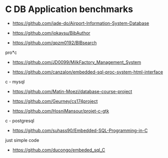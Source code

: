 # C DB Application benchmarks

- https://github.com/jade-do/Airport-Information-System-Database

- https://github.com/jokaysu/BibAuthor

- https://github.com/qpzm0192/BIBsearch

pro*c
- https://github.com/JD0099/MilkFactory_Management_System

- https://github.com/canzalon/embedded-sql-proc-system-html-interface

c - mysql 
- https://github.com/Matin-Moezi/database-course-project

- https://github.com/Geurney/cs174project

- https://github.com/HosniMansour/projet-c-gtk

c - postgresql
- https://github.com/suhass90/Embedded-SQL-Programming-in-C



just simple code
- https://github.com/ducongo/embeded_sql_C
